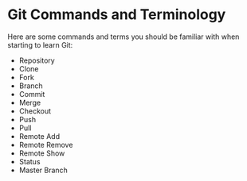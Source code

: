 # Git Commands and Terminology

Here are some commands and terms you should be familiar with when starting to learn Git:

* Repository
* Clone
* Fork
* Branch
* Commit
* Merge
* Checkout
* Push
* Pull 
* Remote Add 
* Remote Remove 
* Remote Show
* Status
* Master Branch
